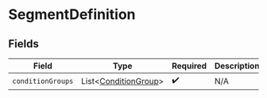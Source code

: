 # SegmentDefinition


## Fields

| Field                                                              | Type                                                               | Required                                                           | Description                                                        |
| ------------------------------------------------------------------ | ------------------------------------------------------------------ | ------------------------------------------------------------------ | ------------------------------------------------------------------ |
| `conditionGroups`                                                  | List\<[ConditionGroup](../../models/components/ConditionGroup.md)> | :heavy_check_mark:                                                 | N/A                                                                |